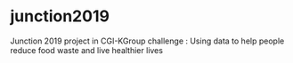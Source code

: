 # junction2019
Junction 2019 project in CGI-KGroup challenge : Using data to help people reduce food waste and live healthier lives
